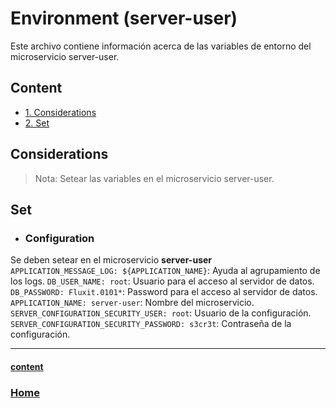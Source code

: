 # Environment (server-user)

Este archivo contiene información acerca de las variables de entorno del microservicio server-user.

## Content
- [1. Considerations](#Considerations)
- [2. Set](#Set)

## Considerations
>Nota: Setear las variables en el microservicio server-user.

## Set

- ### Configuration
Se deben setear en el microservicio **server-user**  
`APPLICATION_MESSAGE_LOG: ${APPLICATION_NAME}`: Ayuda al agrupamiento de los logs.
`DB_USER_NAME: root`: Usuario para el acceso al servidor de datos.  
`DB_PASSWORD: Fluxit.0101*`: Password para el acceso al servidor de datos.  
`APPLICATION_NAME: server-user`: Nombre del microservicio.  
`SERVER_CONFIGURATION_SECURITY_USER: root`: Usuario de la configuración.  
`SERVER_CONFIGURATION_SECURITY_PASSWORD: s3cr3t`: Contraseña de la configuración.  

***
#### [content](#content)
### [Home](../../../../../README.md)
